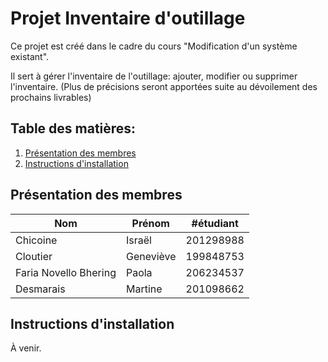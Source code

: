 # Projet Inventaire d'outillage 

Ce projet est créé dans le cadre du cours "Modification d'un système existant".

Il sert à gérer l'inventaire de l'outillage: ajouter, modifier ou supprimer l'inventaire. (Plus de précisions seront apportées suite au dévoilement des prochains livrables)


## Table des matières:

1. [Présentation des membres](#présentation-des-membres)
2. [Instructions d'installation](#instructions-dinstallation)


## Présentation des membres
| Nom | Prénom |  #étudiant  |
| ----------- | ----------- | ----------- |
| Chicoine | Israël | 201298988
| Cloutier | Geneviève | 199848753
| Faria Novello Bhering | Paola | 206234537
| Desmarais | Martine | 201098662


## Instructions d'installation

À venir.